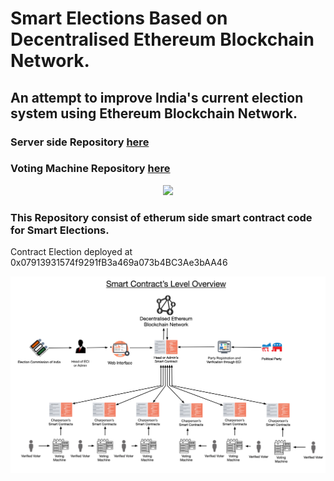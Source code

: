 # Smart Elections Based on Decentralised Ethereum Blockchain Network. 

## An attempt to improve India's current election system using Ethereum Blockchain Network.

### Server side Repository [here](https://github.com/siddharthshah3030/Smart-Elections-Server)
### Voting Machine Repository [here](https://github.com/utkarshchandrakar/smart-elections)

<p align="center">
  <img src="https://github.com/Shritesh99/Smart-Elections_Solidity/blob/master/imgs/Canvas%202.jpg" />
</p>

### This Repository consist of etherum side smart contract code for Smart Elections.
Contract Election deployed at 0x07913931574f9291fB3a469a073b4BC3Ae3bAA46

<p align="center">
  <img src="https://github.com/Shritesh99/Smart-Elections_Solidity/blob/master/imgs/Canvas%203.jpg" />
</p>  
